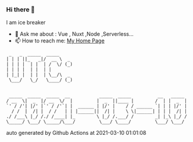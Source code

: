 ### Hi there 👋

I am ice breaker

- 💬 Ask me about : Vue , Nuxt ,Node ,Serverless...
- 📫 How to reach me: [My Home Page](https://icebreaker.top/)

```
 _   _  _____  _____     
| | | ||_   _|/  __ \  _ 
| | | |  | |  | /  \/ (_)
| | | |  | |  | |        
| |_| |  | |  | \__/\  _ 
 \___/   \_/   \____/ (_)
                         
                         
 _____  _____  _____  __           _____  _____          __   _____ 
/ __  \|  _  |/ __  \/  |         |  _  ||____ |        /  | |  _  |
`' / /'| |/' |`' / /'`| |  ______ | |/' |    / / ______ `| | | |/' |
  / /  |  /| |  / /   | | |______||  /| |    \ \|______| | | |  /| |
./ /___\ |_/ /./ /____| |_        \ |_/ /.___/ /        _| |_\ |_/ /
\_____/ \___/ \_____/\___/         \___/ \____/         \___/ \___/
```

auto generated by Github Actions at 2021-03-10 01:01:08
